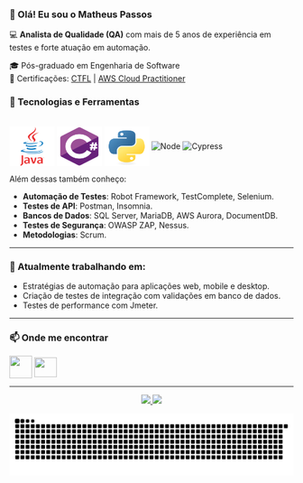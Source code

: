 ### 👋 Olá! Eu sou o Matheus Passos

💻 **Analista de Qualidade (QA)** com mais de 5 anos de experiência em testes e forte atuação em automação.

🎓 Pós-graduado em Engenharia de Software  
📜 Certificações: [CTFL](https://bcr.bstqb.org.br/cert?field_certificado_numero_value=+&field_certificado_nome_value=Matheus+Passos) | [AWS Cloud Practitioner](https://www.credly.com/badges/5987aaaf-44fd-4cc3-8969-4cc3cadc8818/linked_in_profile) 

### 🔧 Tecnologias e Ferramentas
 <div style="display: inline_block"><br>
    <img align="center" alt="Java" height="70" width="80" src="https://raw.githubusercontent.com/devicons/devicon/master/icons/java/java-original-wordmark.svg">
    <img align="center" alt="Csharp" height="70" width="80" src="https://raw.githubusercontent.com/devicons/devicon/master/icons/csharp/csharp-original.svg">
    <img align="center" alt="Python" height="70" width="80" src="https://raw.githubusercontent.com/devicons/devicon/master/icons/python/python-original.svg">
    <img align="center" alt="Node" height="70" width="80" src="https://cdn.jsdelivr.net/gh/devicons/devicon/icons/nodejs/nodejs-original.svg">
    <img align="center" alt="Cypress" height="70" width="80" src="https://cdn.jsdelivr.net/gh/devicons/devicon@latest/icons/cypressio/cypressio-original.svg"  />      
</div>

Além dessas também conheço:
- **Automação de Testes**: Robot Framework, TestComplete, Selenium.  
- **Testes de API**: Postman, Insomnia.  
- **Bancos de Dados**: SQL Server, MariaDB, AWS Aurora, DocumentDB.  
- **Testes de Segurança**: OWASP ZAP, Nessus.  
- **Metodologias**: Scrum.
---

### 🚀 Atualmente trabalhando em:
- Estratégias de automação para aplicações web, mobile e desktop.
- Criação de testes de integração com validações em banco de dados.  
- Testes de performance com Jmeter.

---

### 📫 Onde me encontrar
<div style="display: inline_block">
  <a href ="https://wa.me/5511984946126" target="_blank"><img align="center" height="40" width="40" src="https://cdn-icons-png.flaticon.com/128/2111/2111728.png"></a>
  <a href="https://www.linkedin.com/in/matheus-passos-21083b120/" target="_blank"><img align="center" height="35" width="40" src="https://cdn-icons-png.flaticon.com/512/3536/3536505.png"></a> 
</div>

---

<!--- Dashboard --->
<div align="center">
  <a href="https://github.com/passosmatheus">
  <img height="180em" src="https://github-readme-stats.vercel.app/api?username=passosmatheus&show_icons=true&theme=gotham&include_all_commits=true&count_private=true"/>
  <img height="180em" src="https://github-readme-stats.vercel.app/api/top-langs/?username=passosmatheus&layout=compact&langs_count=7&theme=gotham"/>
</div>

<!--- Cobrinha --->
![Snake animation](https://github.com/passosmatheus/passosmatheus/blob/output/github-contribution-grid-snake.svg)

  

